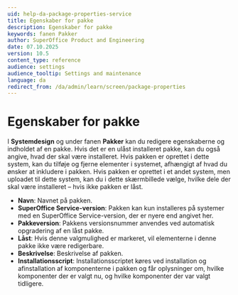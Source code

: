 ```yaml
---
uid: help-da-package-properties-service
title: Egenskaber for pakke
description: Egenskaber for pakke
keywords: fanen Pakker
author: SuperOffice Product and Engineering
date: 07.10.2025
version: 10.5
content_type: reference
audience: settings
audience_tooltip: Settings and maintenance
language: da
redirect_from: /da/admin/learn/screen/package-properties
---
```


# Egenskaber for pakke

I <i class="ph ph-selection-all" aria-hidden="true"></i> **Systemdesign** og under fanen **Pakker** kan du redigere egenskaberne og indholdet af en pakke. Hvis det er en ulåst installeret pakke, kan du også angive, hvad der skal være installeret. Hvis pakken er oprettet i dette system, kan du tilføje og fjerne elementer i systemet, afhængigt af hvad du ønsker at inkludere i pakken. Hvis pakken er oprettet i et andet system, men uploadet til dette system, kan du i dette skærmbillede vælge, hvilke dele der skal være installeret – hvis ikke pakken er låst.

* **Navn**: Navnet på pakken.
* **SuperOffice Service-version**: Pakken kan kun installeres på systemer med en SuperOffice Service-version, der er nyere end angivet her.
* **Pakkeversion**: Pakkens versionsnummer anvendes ved automatisk opgradering af en låst pakke.
* **Låst**: Hvis denne valgmulighed er markeret, vil elementerne i denne pakke ikke være redigerbare.
* **Beskrivelse**: Beskrivelse af pakken.
* **Installationsscript**: Installationsscriptet køres ved installation og afinstallation af komponenterne i pakken og får oplysninger om, hvilke komponenter der er valgt nu, og hvilke komponenter der var valgt tidligere.
